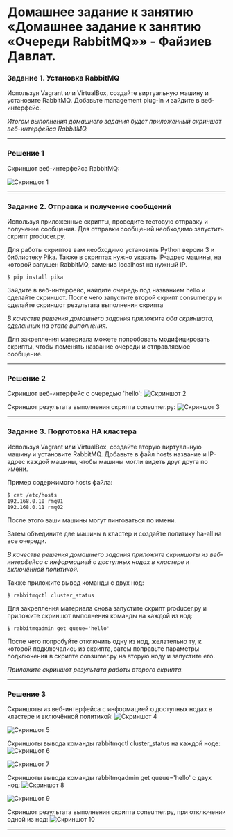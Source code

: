 # Домашнее задание к занятию «Домашнее задание к занятию «Очереди RabbitMQ»» - Файзиев Давлат.

### Задание 1. Установка RabbitMQ

Используя Vagrant или VirtualBox, создайте виртуальную машину и установите RabbitMQ.
Добавьте management plug-in и зайдите в веб-интерфейс.

*Итогом выполнения домашнего задания будет приложенный скриншот веб-интерфейса RabbitMQ.*

---
### Решение 1
Cкриншот веб-интерфейса RabbitMQ:

![Скриншот 1](img/1_1.png)

---
### Задание 2. Отправка и получение сообщений

Используя приложенные скрипты, проведите тестовую отправку и получение сообщения.
Для отправки сообщений необходимо запустить скрипт producer.py.

Для работы скриптов вам необходимо установить Python версии 3 и библиотеку Pika.
Также в скриптах нужно указать IP-адрес машины, на которой запущен RabbitMQ, заменив localhost на нужный IP.

```shell script
$ pip install pika
```
Зайдите в веб-интерфейс, найдите очередь под названием hello и сделайте скриншот.
После чего запустите второй скрипт consumer.py и сделайте скриншот результата выполнения скрипта

*В качестве решения домашнего задания приложите оба скриншота, сделанных на этапе выполнения.*

Для закрепления материала можете попробовать модифицировать скрипты, чтобы поменять название очереди и отправляемое сообщение.

---
### Решение 2
Cкриншот веб-интерфейс с очередью 'hello':
![Скриншот 2](img/2_1.png)
  
Cкриншот результата выполнения скрипта consumer.py:
![Скриншот 3](img/2_2.png)

---
### Задание 3. Подготовка HA кластера

Используя Vagrant или VirtualBox, создайте вторую виртуальную машину и установите RabbitMQ.
Добавьте в файл hosts название и IP-адрес каждой машины, чтобы машины могли видеть друг друга по имени.

Пример содержимого hosts файла:
```shell script
$ cat /etc/hosts
192.168.0.10 rmq01
192.168.0.11 rmq02
```
После этого ваши машины могут пинговаться по имени.

Затем объедините две машины в кластер и создайте политику ha-all на все очереди.

*В качестве решения домашнего задания приложите скриншоты из веб-интерфейса с информацией о доступных нодах в кластере и включённой политикой.*

Также приложите вывод команды с двух нод:

```shell script
$ rabbitmqctl cluster_status
```

Для закрепления материала снова запустите скрипт producer.py и приложите скриншот выполнения команды на каждой из нод:

```shell script
$ rabbitmqadmin get queue='hello'
```

После чего попробуйте отключить одну из нод, желательно ту, к которой подключались из скрипта, затем поправьте параметры подключения в скрипте consumer.py на вторую ноду и запустите его.

*Приложите скриншот результата работы второго скрипта.*

---
### Решение 3
Скриншоты из веб-интерфейса с информацией о доступных нодах в кластере и включённой политикой:
![Скриншот 4](img/3_1.png)
  
![Скриншот 5](img/3_2.png)

Cкриншоты вывода команды rabbitmqctl cluster_status на каждой ноде:
![Скриншот 6](img/3_3.png)
  
![Скриншот 7](img/3_4.png)

Cкриншоты вывода команды rabbitmqadmin get queue='hello' с двух нод:
![Скриншот 8](img/3_5.png)
  
![Скриншот 9](img/3_6.png)

Cкриншот результата выполнения скрипта consumer.py, при отключении одной из нод:
![Скриншот 10](img/3_7.png)

---
